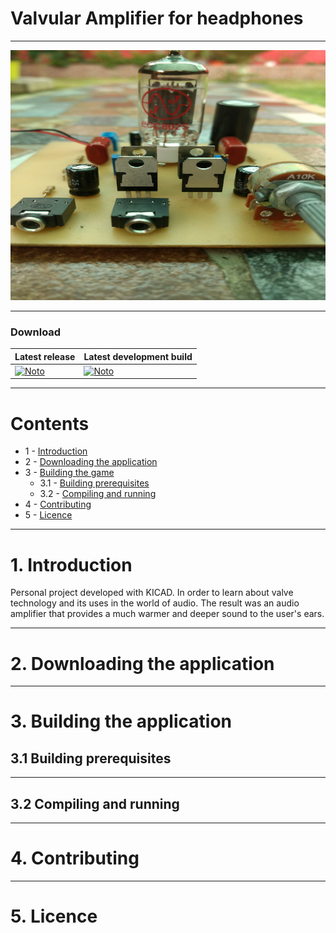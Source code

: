 # Valvular Amplifier for headphones

---

<img src="https://github.com/NotoFederico/Valvular_Amplifier/blob/main/Amplificador%20Valvular%201.0/IMG_20180318_132752864.jpg" width="600" height="400" />

---

### Download
| Latest release | Latest development build |
|----------------|--------------------------|
| [![Noto](https://img.shields.io/badge/master-v1.0-green.svg)](https://github.com/NotoFederico/Valvular_Amplifier/tree/main/Amplificador%20Valvular%201.0) | [![Noto](https://img.shields.io/badge/develop-v2.0+-blue.svg)](https://github.com/NotoFederico/Valvular_Amplifier/tree/main/Amplificador%20Valvular%202.0) |

---

# Contents
- 1 - [Introduction](#1-introduction)
- 2 - [Downloading the application](#2-downloading-the-game-pre-built)
- 3 - [Building the game](#3-building-the-game)
  - 3.1 - [Building prerequisites](#31-building-prerequisites)
  - 3.2 - [Compiling and running](#32-compiling-and-running)
- 4 - [Contributing](#4-contributing)
- 5 - [Licence](#5-licence)

---

# 1. Introduction

Personal project developed with KICAD. In order to learn about valve technology and its uses in the world of audio.
The result was an audio amplifier that provides a much warmer and deeper sound to the user's ears.

---

# 2. Downloading the application

---

# 3. Building the application

## 3.1 Building prerequisites

---

## 3.2 Compiling and running

---

# 4. Contributing

---
# 5. Licence
